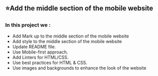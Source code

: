 ## ⭐️Add the middle section of the mobile website 
### In this project we :
- Add Mark up to the middle section of the mobile website
- Add style to the middle section of the mobile website
- Update README file.
- Use Mobile-first approach.
- Add Linters for HTML/CSS.
- Use best practices for HTML & CSS.
- Use images and backgrounds to enhance the look of the website